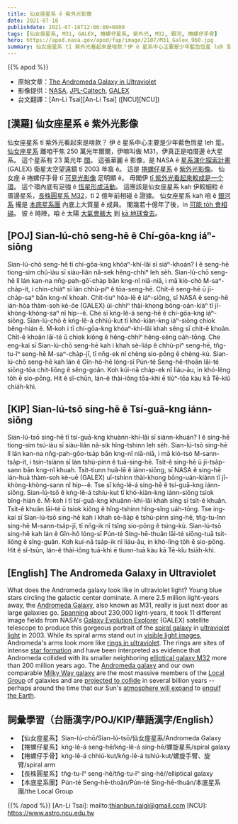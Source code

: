 ```yaml
---
title: 仙女座星系 ê 紫外光影像
date: 2021-07-18
publishdate: 2021-07-18T12:00:00+0800
tags: [仙女座星系, M31, GALEX, 捲螺仔星系, 紫外光, M32, 銀河, 捲螺仔手骨]
hero: https://apod.nasa.gov/apod/fap/image/2107/M31_Galex_960.jpg
summary: 仙女座星系 tī 紫外光看起來是啥款？伊 ê 星系中心主要是少年藍色恆星 leh 踅。
---
```


{{% apod %}}

- 原始文章：[The Andromeda Galaxy in Ultraviolet](https://apod.nasa.gov/apod/ap210718.html)
- 影像提供：[NASA](https://www.nasa.gov/), [JPL-Caltech](https://www.jpl.nasa.gov/), [GALEX](http://www.galex.caltech.edu/)
- 台文翻譯：[An-Li Tsai][An-Li Tsai] ([NCU][NCU])

## [漢羅] 仙女座星系 ê 紫外光影像
仙女座星系 tī 紫外光看起來是啥款？
伊 ê 星系中心主要是少年藍色恆星 leh 踅。
[仙女座星系][Andromeda Galaxy] 離咱干焦 250 萬光年爾爾，伊嘛叫做 M31，伊真正是咱厝邊 ê大星系。
這个星系有 23 萬光年 [闊][Spanning]。
這張華麗 ê 影像，是 NASA ê [星系演化探索計畫][Galaxy Evolution Explorer] (GALEX) 衛星太空望遠鏡 tī 2003 年翕 ê。
這是 [捲螺仔星系][spiral galaxy] ê [紫外光影像][ultraviolet light]。
仙女座 ê 捲螺仔手骨 tī [可見光影像][visible light images] 足明顯 ê。
毋閣伊 [tī 紫外光看起來較成是一个環][rings in ultraviolet]。
這个環內底有足強 ê [恆星形成活動][star formation]。
這應該是仙女座星系 kah 伊較細粒 ê 厝邊星系，[長株圓星系 M32][elliptical galaxy M32]，tī 2 億年前相碰 ê 證據。
仙女座星系 kah 咱 ê [銀河系][Milky Way galaxy] 攏是 [本底星系團][Local Group] 內底上大質量 ê 成員。
閣幾若十億年了後，in [可能 to̍h 會相碰][projected to collide]。
彼 ê 時陣，咱 ê 太陽 [大氣會脹大][atmosphere will expand] 到 [kā 地球食去][engulf the Earth]。




## [POJ] Sian-lú-chō seng-hē ê Chí-gōa-kng iáⁿ-siōng
Sian-lú-chō seng-hē tī chí-gōa-kng khòaⁿ-khí-lâi sī siáⁿ-khoán?
I ê seng-hē tiong-sim chú-iàu sī siàu-liân nâ-sek hêng-chhiⁿ leh se̍h.
Sian-lú-chō seng-hē lî lán kan-na nn̄g-pah-gō͘-cha̍p bān kng-nî niā-niā, i mā kiò-chò M-saⁿ-cha̍p-it, i chin-chiàⁿ sī lán chhù-piⁿ ê tōa-seng-hē.
Chi̍t-ê seng-hē ū jī-cha̍p-saⁿ bān kng-nî khoah.
Chit-tiuⁿ hôa-lē ê iáⁿ-siōng, sī NASA ê seng-hē ián-hòa thàm-soh kè-ōe (GALEX) ūi-chhiⁿ thài-khong bōng-oán-kiàⁿ tī jī-khòng-khòng-saⁿ nî hip--ê.
Che sī kńg-lê-á seng-hē ê chí-gōa-kng iáⁿ-siōng.
Sian-lú-chō ê kńg-lê-á chhiú-kut tī khó-kiàn-kng iáⁿ-siōng chiok bêng-hián ê.
M̄-koh i tī chí-gōa-kng khòaⁿ-khí-lâi khah sêng sī chi̍t-ê khoân.
Chi̍t-ê khoân lāi-té ū chiok kiông ê hêng-chhiⁿ hêng-sêng oa̍h-tōng.
Che eng-kai sī Sian-lú-chō seng-hē kah i khah sè-lia̍p ê chhù-piⁿ seng-hē, tn̂g-tu-îⁿ seng-hē M-saⁿ-cha̍p-jī, tī nn̄g-ek nî chêng sio-pōng ê chèng-kù.
Sian-lú-chō seng-hē kah lán ê Gîn-hô-hē lóng-sī Pún-té Seng-hē-thoân lāi-té siōng-tōa chit-liōng ê sêng-goân.
Koh kúi-nā cha̍p-ek nî liáu-āu, in khó-lêng to̍h ē sio-pōng.
Hit ê sî-chūn, lán-ê thài-iông tōa-khì ē tiùⁿ-tōa kàu kā Tē-kiû chia̍h-khì.


## [KIP] Sian-lú-tsō sing-hē ê Tsí-guā-kng iánn-siōng
Sian-lú-tsō sing-hē tī tsí-guā-kng khuànn-khí-lâi sī siánn-khuán?
I ê sing-hē tiong-sim tsú-iàu sī siàu-liân nâ-sik hîng-tshinn leh se̍h.
Sian-lú-tsō sing-hē lî lán kan-na nn̄g-pah-gōo-tsa̍p bān kng-nî niā-niā, i mā kiò-tsò M-sann-tsa̍p-it, i tsin-tsiànn sī lán tshù-pinn ê tuā-sing-hē.
Tsi̍t-ê sing-hē ū jī-tsa̍p-sann bān kng-nî khuah.
Tsit-tiunn huâ-lē ê iánn-siōng, sī NASA ê sing-hē ián-huà thàm-soh kè-uē (GALEX) uī-tshinn thài-khong bōng-uán-kiànn tī jī-khòng-khòng-sann nî hip--ê.
Tse sī kńg-lê-á sing-hē ê tsí-guā-kng iánn-siōng.
Sian-lú-tsō ê kńg-lê-á tshíu-kut tī khó-kiàn-kng iánn-siōng tsiok bîng-hián ê.
M̄-koh i tī tsí-guā-kng khuànn-khí-lâi khah sîng sī tsi̍t-ê khuân.
Tsi̍t-ê khuân lāi-té ū tsiok kiông ê hîng-tshinn hîng-sîng ua̍h-tōng.
Tse ing-kai sī Sian-lú-tsō sing-hē kah i khah sè-lia̍p ê tshù-pinn sing-hē, tn̂g-tu-înn sing-hē M-sann-tsa̍p-jī, tī nn̄g-ik nî tsîng sio-pōng ê tsìng-kù.
Sian-lú-tsō sing-hē kah lán ê Gîn-hô lóng-sī Pún-té Sing-hē-thuân lāi-té siōng-tuā tsit-liōng ê sîng-guân.
Koh kuí-nā tsa̍p-ik nî liáu-āu, in khó-lîng to̍h ē sio-pōng.
Hit ê sî-tsūn, lán-ê thài-iông tuā-khì ē tìunn-tuā kàu kā Tē-kîu tsia̍h-khì.




## [English] The Andromeda Galaxy in Ultraviolet
What does the Andromeda galaxy look like in ultraviolet light?
Young blue stars circling the galactic center dominate.
A mere 2.5 million light-years away, the [Andromeda Galaxy][Andromeda Galaxy], also known as M31, really is just next door as large galaxies go.
[Spanning][Spanning] about 230,000 light-years, it took 11 different image fields from NASA's [Galaxy Evolution Explorer][Galaxy Evolution Explorer] (GALEX) satellite telescope to produce this gorgeous portrait of the [spiral galaxy][spiral galaxy] in [ultraviolet light][ultraviolet light] in 2003.
While its spiral arms stand out in [visible light images][visible light images], Andromeda's arms look more like [rings in ultraviolet][rings in ultraviolet].
The rings are sites of intense [star formation][star formation] and have been interpreted as evidence that Andromeda collided with its smaller neighboring [elliptical galaxy M32][elliptical galaxy M32] more than 200 million years ago.
The [Andromeda galaxy][Andromeda galaxy] and our own comparable [Milky Way galaxy][Milky Way galaxy] are the most massive members of the [Local Group][Local Group] of galaxies and are [projected to collide][projected to collide] in several billion years -- perhaps around the time that our Sun's [atmosphere will expand][atmosphere will expand] to [engulf the Earth][engulf the Earth].



## 詞彙學習（台語漢字/POJ/KIP/華語漢字/English）


- 【仙女座星系】Sian-lú-chō/Sian-lú-tsō/仙女座星系/Andromeda Galaxy
- 【捲螺仔星系】kńg-lê-á seng-hē/kńg-lê-á sing-hē/螺旋星系/spiral galaxy
- 【捲螺仔手骨】kńg-lê-á chhiú-kut/kńg-lê-á tshiú-kut/螺旋手臂、旋臂/spiral arm
- 【長株圓星系】tn̂g-tu-îⁿ seng-hē/tn̂g-tu-îⁿ sing-hē//elliptical galaxy
- 【本底星系團】Pún-té Seng-hē-thoân/Pún-té Sing-hē-thuân/本底星系團/the Local Group




{{% /apod %}}
[An-Li Tsai]: mailto:thianbun.taigi@gmail.com
[NCU]: https://www.astro.ncu.edu.tw


[Andromeda Galaxy]:https://en.wikipedia.org/wiki/Andromeda_Galaxy
[Spanning]:https://apod.nasa.gov/apod/fap/ap200925.html
[Galaxy Evolution Explorer]:https://www.nasa.gov/mission_pages/galex/galex20120516.html
[spiral galaxy]:https://en.wikipedia.org/wiki/Spiral_galaxy
[ultraviolet light]:https://science.nasa.gov/ems/10_ultravioletwaves
[visible light images]:https://apod.nasa.gov/apod/fap/ap181217.html
[rings in ultraviolet]:https://svs.gsfc.nasa.gov/10485
[star formation]:https://kids.frontiersin.org/articles/10.3389/frym.2019.00092
[elliptical galaxy M32]:https://www.nasa.gov/feature/goddard/2017/messier-32
[Andromeda galaxy]:https://apod.nasa.gov/apod/fap/ap200426.html
[Milky Way galaxy]:https://solarsystem.nasa.gov/resources/285/the-milky-way-galaxy/
[Local Group]:http://www.atlasoftheuniverse.com/localgr.html
[projected to collide]:https://ui.adsabs.harvard.edu/abs/2008MNRAS.386..461C/abstract
[atmosphere will expand]:https://en.wikipedia.org/wiki/Future_of_Earth
[engulf the Earth]:https://photobest1.com/wp-content/uploads/2018/11/Funny-Cats-wallpaper-backgrounds-images-09.jpg
